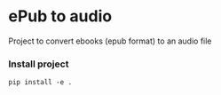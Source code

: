 # ePub to audio

Project to convert ebooks (epub format) to an audio file

### Install project

```
pip install -e .
```

